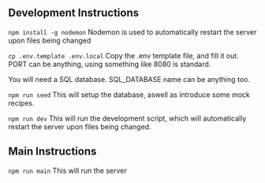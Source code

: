 ## Development Instructions

`npm install -g nodemon`
Nodemon is used to automatically restart the server upon files being changed

`cp .env.template .env.local`
Copy the .env template file, and fill it out. PORT can be anything, using something like 8080 is standard.

You will need a SQL database. SQL_DATABASE name can be anything too.

`npm run seed`
This will setup the database, aswell as introduce some mock recipes.

`npm run dev`
This will run the development script, which will automatically restart the server upon files being changed.

## Main Instructions

`npm run main`
This will run the server

